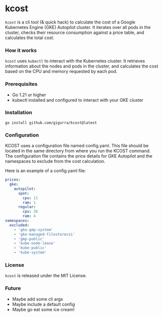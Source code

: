 # kcost

`kcost` is a cli tool (& quick hack) to calculate the cost of a Google Kubernetes Engine (GKE)
Autopilot cluster. It iterates over all pods in the cluster, checks their resource consumption against a price table,
and calculates the total cost.

### How it works

`kcost` uses `kubectl` to interact with the Kubernetes cluster. It retrieves information about the nodes and pods in the
cluster, and calculates the cost based on the CPU and memory requested by each pod.

### Prerequisites

* Go 1.21 or higher
* kubectl installed and configured to interact with your GKE cluster

### Installation

```
go install github.com/gigurra/kcost@latest
```

### Configuration

KCOST uses a configuration file named config.yaml. This file should be located in the same directory from where you run
the KCOST command. The configuration file contains the price details for GKE Autopilot and the namespaces to exclude
from the cost calculation.

Here is an example of a config.yaml file:

```yaml
prices:
  gke:
    autopilot:
      spot:
        cpu: 11
        ram: 1
      regular:
        cpu: 36
        ram: 4
namespaces:
  excluded:
    - 'gke-gmp-system'
    - 'gke-managed-filestorecsi'
    - 'gmp-public'
    - 'kube-node-lease'
    - 'kube-public'
    - 'kube-system'
```

### License

`kcost` is released under the MIT License.

### Future

* Maybe add some cli args
* Maybe include a default config
* Maybe go eat some ice cream!
